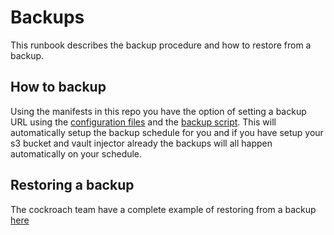 # Backups

This runbook describes the backup procedure and how to restore from a backup.

## How to backup

Using the manifests in this repo you have the option of setting a backup URL using the [configuration files](../examples/config/backup-config) and the [backup script](../base/scripts.yaml). This will automatically setup the backup schedule for you and if you have setup your s3 bucket and vault injector already the backups will all happen automatically on your schedule.

## Restoring a backup

The cockroach team have a complete example of restoring from a backup [here](https://www.cockroachlabs.com/docs/stable/restore.html)

